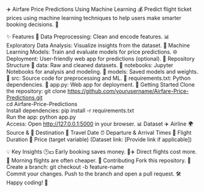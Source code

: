 ✈️ Airfare Price Predictions Using Machine Learning 💰
Predict flight ticket prices using machine learning techniques to help users make smarter booking decisions. 🌟

✨ Features
🧹 Data Preprocessing: Clean and encode features.
📊 Exploratory Data Analysis: Visualize insights from the dataset.
🤖 Machine Learning Models: Train and evaluate models for price predictions.
🌐 Deployment: User-friendly web app for predictions (optional).
📁 Repository Structure
📂 data: Raw and cleaned datasets.
📂 notebooks: Jupyter Notebooks for analysis and modeling.
📂 models: Saved models and weights.
📂 src: Source code for preprocessing and ML.
📄 requirements.txt: Python dependencies.
📄 app.py: Web app for deployment.
🚀 Getting Started
Clone the repository:
git clone https://github.com/yourusername/Airfare-Price-Predictions.git  
cd Airfare-Price-Predictions  
Install dependencies:
pip install -r requirements.txt  
Run the app:
python app.py  
Access: Open http://127.0.0.1:5000 in your browser.
📊 Dataset
✈️ Airline
🌍 Source & 🏁 Destination
📅 Travel Date
⏰ Departure & Arrival Times
💺 Flight Duration
💸 Price (target variable)
(Dataset link: [Provide link if applicable])

💡 Key Insights
🕒💵 Early booking saves money.
🔄✈️ Direct flights cost more.
🌅 Morning flights are often cheaper.
🤝 Contributing
Fork this repository. 🍴
Create a branch:
git checkout -b feature-name  
Commit your changes.
Push to the branch and open a pull request. 🛠️
Happy coding! 🎉
